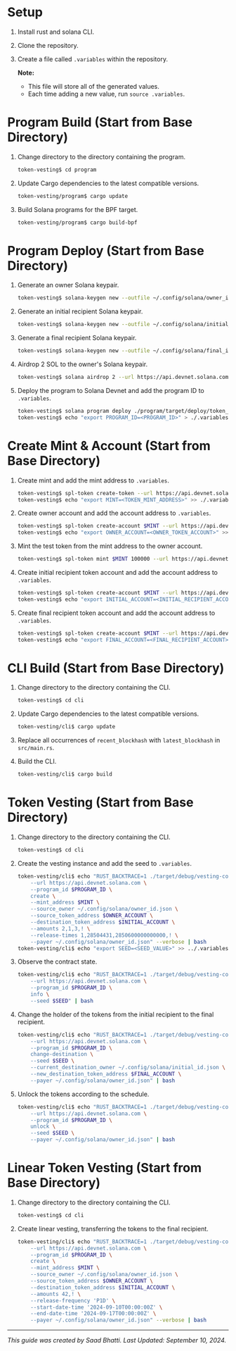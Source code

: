 
# Setup

1. Install rust and solana CLI.

2. Clone the repository.

3. Create a file called `.variables` within the repository.

   **Note:**
   - This file will store all of the generated values.
   - Each time adding a new value, run `source .variables`.

# Program Build (Start from Base Directory)

1. Change directory to the directory containing the program.

    ```bash
    token-vesting$ cd program
    ```

2. Update Cargo dependencies to the latest compatible versions.

    ```bash
    token-vesting/program$ cargo update
    ```

3. Build Solana programs for the BPF target.

    ```bash
    token-vesting/program$ cargo build-bpf
    ```

# Program Deploy (Start from Base Directory)

1. Generate an owner Solana keypair.

    ```bash
    token-vesting$ solana-keygen new --outfile ~/.config/solana/owner_id.json --force
    ```

2. Generate an initial recipient Solana keypair.

    ```bash
    token-vesting$ solana-keygen new --outfile ~/.config/solana/initial_id.json --force
    ```

3. Generate a final recipient Solana keypair.

    ```bash
    token-vesting$ solana-keygen new --outfile ~/.config/solana/final_id.json --force
    ```

4. Airdrop 2 SOL to the owner's Solana keypair.

    ```bash
    token-vesting$ solana airdrop 2 --url https://api.devnet.solana.com ~/.config/solana/owner_id.json
    ```

5. Deploy the program to Solana Devnet and add the program ID to `.variables`.

    ```bash
    token-vesting$ solana program deploy ./program/target/deploy/token_vesting.so --url https://api.devnet.solana.com --keypair ~/.config/solana/owner_id.json
    token-vesting$ echo "export PROGRAM_ID=<PROGRAM_ID>" > ./.variables
    ```

# Create Mint & Account (Start from Base Directory)

1. Create mint and add the mint address to `.variables`.

    ```bash
    token-vesting$ spl-token create-token --url https://api.devnet.solana.com --fee-payer ~/.config/solana/owner_id.json
    token-vesting$ echo "export MINT=<TOKEN_MINT_ADDRESS>" >> ./.variables
    ```

2. Create owner account and add the account address to `.variables`.

    ```bash
    token-vesting$ spl-token create-account $MINT --url https://api.devnet.solana.com --owner ~/.config/solana/owner_id.json --fee-payer ~/.config/solana/owner_id.json
    token-vesting$ echo "export OWNER_ACCOUNT=<OWNER_TOKEN_ACCOUNT>" >> ./.variables
    ```

3. Mint the test token from the mint address to the owner account.

    ```bash
    token-vesting$ spl-token mint $MINT 100000 --url https://api.devnet.solana.com $OWNER_ACCOUNT --fee-payer ~/.config/solana/owner_id.json
    ```

4. Create initial recipient token account and add the account address to `.variables`.

    ```bash
    token-vesting$ spl-token create-account $MINT --url https://api.devnet.solana.com --owner ~/.config/solana/initial_id.json --fee-payer ~/.config/solana/owner_id.json
    token-vesting$ echo "export INITIAL_ACCOUNT=<INITIAL_RECIPIENT_ACCOUNT>" >> ./.variables
    ```

5. Create final recipient token account and add the account address to `.variables`.

    ```bash
    token-vesting$ spl-token create-account $MINT --url https://api.devnet.solana.com --owner ~/.config/solana/final_id.json --fee-payer ~/.config/solana/owner_id.json
    token-vesting$ echo "export FINAL_ACCOUNT=<FINAL_RECIPIENT_ACCOUNT>" >> ./.variables
    ```

# CLI Build (Start from Base Directory)

1. Change directory to the directory containing the CLI.

    ```bash
    token-vesting$ cd cli
    ```

2. Update Cargo dependencies to the latest compatible versions.

    ```bash
    token-vesting/cli$ cargo update
    ```

3. Replace all occurrences of `recent_blockhash` with `latest_blockhash` in `src/main.rs`.

4. Build the CLI.

    ```bash
    token-vesting/cli$ cargo build
    ```

# Token Vesting (Start from Base Directory)

1. Change directory to the directory containing the CLI.

    ```bash
    token-vesting$ cd cli
    ```

2. Create the vesting instance and add the seed to `.variables`.

    ```bash
    token-vesting/cli$ echo "RUST_BACKTRACE=1 ./target/debug/vesting-contract-cli \
        --url https://api.devnet.solana.com \
        --program_id $PROGRAM_ID \
        create \
        --mint_address $MINT \
        --source_owner ~/.config/solana/owner_id.json \
        --source_token_address $OWNER_ACCOUNT \
        --destination_token_address $INITIAL_ACCOUNT \
        --amounts 2,1,3,! \
        --release-times 1,28504431,2850600000000000,! \
        --payer ~/.config/solana/owner_id.json" --verbose | bash
    token-vesting/cli$ echo "export SEED=<SEED_VALUE>" >> ../.variables
    ```

3. Observe the contract state.

    ```bash
    token-vesting/cli$ echo "RUST_BACKTRACE=1 ./target/debug/vesting-contract-cli \
        --url https://api.devnet.solana.com \
        --program_id $PROGRAM_ID \
        info \
        --seed $SEED" | bash
    ```

4. Change the holder of the tokens from the initial recipient to the final recipient.

    ```bash
    token-vesting/cli$ echo "RUST_BACKTRACE=1 ./target/debug/vesting-contract-cli \
        --url https://api.devnet.solana.com \
        --program_id $PROGRAM_ID \
        change-destination \
        --seed $SEED \
        --current_destination_owner ~/.config/solana/initial_id.json \
        --new_destination_token_address $FINAL_ACCOUNT \
        --payer ~/.config/solana/owner_id.json" | bash
    ```

5. Unlock the tokens according to the schedule.

    ```bash
    token-vesting/cli$ echo "RUST_BACKTRACE=1 ./target/debug/vesting-contract-cli \
        --url https://api.devnet.solana.com \
        --program_id $PROGRAM_ID \
        unlock \
        --seed $SEED \
        --payer ~/.config/solana/owner_id.json" | bash
    ```

# Linear Token Vesting (Start from Base Directory)

1. Change directory to the directory containing the CLI.

    ```bash
    token-vesting$ cd cli
    ```

2. Create linear vesting, transferring the tokens to the final recipient.

    ```bash
    token-vesting/cli$ echo "RUST_BACKTRACE=1 ./target/debug/vesting-contract-cli \
        --url https://api.devnet.solana.com \
        --program_id $PROGRAM_ID \
        create \
        --mint_address $MINT \
        --source_owner ~/.config/solana/owner_id.json \
        --source_token_address $OWNER_ACCOUNT \
        --destination_token_address $INITIAL_ACCOUNT \
        --amounts 42,! \
        --release-frequency 'P1D' \
        --start-date-time '2024-09-10T00:00:00Z' \
        --end-date-time '2024-09-17T00:00:00Z' \
        --payer ~/.config/solana/owner_id.json" --verbose | bash
    ```

---

*This guide was created by Saad Bhatti.*
*Last Updated: September 10, 2024.*
